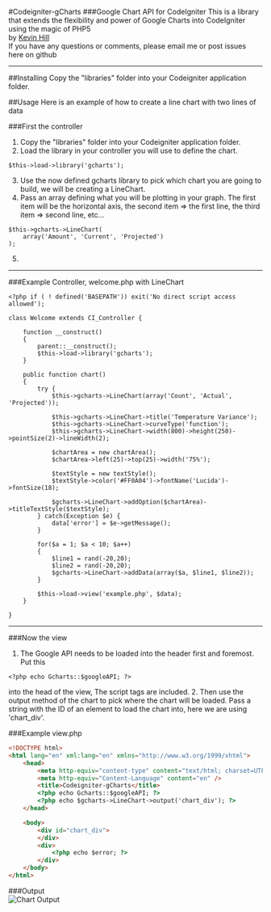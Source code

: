 #Codeigniter-gCharts
###Google Chart API for CodeIgniter
This is a library that extends the flexibility and power of Google Charts into CodeIgniter using the magic of PHP5  
by [Kevin Hill](http://khilldesigns.site11.com)  
If you have any questions or comments, please email me or post issues here on github

 - - -

##Installing
Copy the "libraries" folder into your Codeigniter application folder.

##Usage
Here is an example of how to create a line chart with two lines of data

###First the controller
1. Copy the "libraries" folder into your Codeigniter application folder.
2. Load the library in your controller you will use to define the chart.  
```
$this->load->library('gcharts');
```
3. Use the now defined gcharts library to pick which chart you are going to build, we will be creating a LineChart.
4. Pass an array defining what you will be plotting in your graph. The first item will be the horizontal axis, the second item => the first line, the third item => second line, etc...  
```
$this->gcharts->LineChart(
    array('Amount', 'Current', 'Projected')
);
```
5. 

 - - -

###Example Controller, welcome.php with LineChart  
```
<?php if ( ! defined('BASEPATH')) exit('No direct script access allowed');

class Welcome extends CI_Controller {

    function __construct()
    {
        parent::__construct();
        $this->load->library('gcharts');
    }

    public function chart()
    {
        try {
            $this->gcharts->LineChart(array('Count', 'Actual', 'Projected'));

            $this->gcharts->LineChart->title('Temperature Variance');
            $this->gcharts->LineChart->curveType('function');
            $this->gcharts->LineChart->width(800)->height(250)->pointSize(2)->lineWidth(2);

            $chartArea = new chartArea();
            $chartArea->left(25)->top(25)->width('75%');

            $textStyle = new textStyle();
            $textStyle->color('#FF0A04')->fontName('Lucida')->fontSize(18);

            $gcharts->LineChart->addOption($chartArea)->titleTextStyle($textStyle);
        } catch(Exception $e) {
            data['error'] = $e->getMessage();
        }

        for($a = 1; $a < 10; $a++)
        {
            $line1 = rand(-20,20);
            $line2 = rand(-20,20);
            $gcharts->LineChart->addData(array($a, $line1, $line2));
        }

        $this->load->view('example.php', $data);
    }
    
}
```

 - - -

###Now the view
1. The Google API needs to be loaded into the header first and foremost. Put this
```
<?php echo Gcharts::$googleAPI; ?>
```
into the head of the view, The script tags are included.
2. Then use the output method of the chart to pick where the chart will be loaded. Pass a string with the ID of an element to load the chart into, here we are using 'chart_div'.


###Example view.php
```html
<!DOCTYPE html>
<html lang="en" xml:lang="en" xmlns="http://www.w3.org/1999/xhtml">
    <head>
        <meta http-equiv="content-type" content="text/html; charset=UTF-8" />
        <meta http-equiv="Content-Language" content="en" />
        <title>Codeigniter-gCharts</title>
        <?php echo Gcharts::$googleAPI; ?>
        <?php echo $gcharts->LineChart->output('chart_div'); ?>
    </head>

    <body>
        <div id="chart_div">
        </div>
        <div>
            <?php echo $error; ?>
        </div>
    </body>
</html>
```

###Output  
![Chart Output](http://i.imgur.com/Eojy0zu.png)
